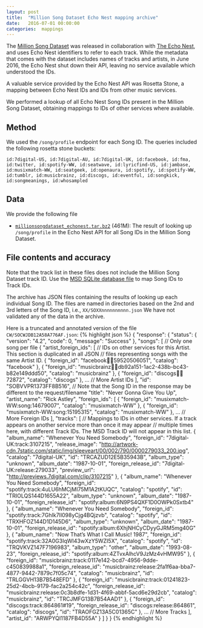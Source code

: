 ```yaml
---
layout: post
title:  "Million Song Dataset Echo Nest mapping archive"
date:   2016-07-01 00:00:00
categories:  mappings
---
```


The [Million Song Dataset](http://labrosa.ee.columbia.edu/millionsong/) was
released in collaboration with [The Echo Nest](http://the.echonest.com), and
uses Echo Nest identifiers
to refer to each track. While the metadata that comes with the dataset includes
names of tracks and artists, in June 2016, the Echo Nest shut down their
API, leaving no service available which understood the IDs.

A valuable service provided by the Echo Nest API was Rosetta Stone, a
mapping between Echo Nest IDs and IDs from other music services.

We performed a lookup of all Echo Nest Song IDs present in the Million
Song Dataset, obtaining mappings to IDs of other services where
available.

## Method

We used the `/song/profile` endpoint for each Song ID. The queries included
the following rosetta stone buckets:

    id:7digital-US, id:7digital-AU, id:7digital-UK, id:facebook, id:fma, id:twitter, id:spotify-WW, id:seatwave, id:lyricfind-US, id:jambase, id:musixmatch-WW, id:seatgeek, id:openaura, id:spotify, id:spotify-WW, id:tumblr, id:musicbrainz, id:discogs, id:eventful, id:songkick, id:songmeanings, id:whosampled

## Data

We provide the following file

 * [`millionsongdataset_echonest.tar.bz2`](/download/msdrosetta/millionsongdataset_echonest.tar.bz2) (461M): The result of looking up `/song/profile` in the Echo Nest API for all Song IDs in the Million Song Dataset.

## File contents and accuracy

Note that the track list in these files does not include the Million Song
Dataset track ID. Use the [MSD SQLite database file](http://labrosa.ee.columbia.edu/millionsong/pages/getting-dataset) to map Song IDs to Track IDs.

The archive has JSON files containing the results of looking up each
individual Song ID. The files are named in directories based on the 2nd
and 3rd letters of the Song ID, i.e., `XX/SOXXnnnnnnnnnn.json`
We have not validated any of the data in the archive.

Here is a truncated and annotated version of the file `CW/SOCWJDB12A58A776AF.json`:
{% highlight json %}
{
  "response": {
    "status": {
      "version": "4.2",
      "code": 0,
      "message": "Success"
    },
    "songs": [ // Only one song per file
      {
        "artist_foreign_ids": [
          // IDs on other services for this Artist. This section is duplicated in all JSON
          // files representing songs with the same Artist ID.
          {
            "foreign_id": "facebook:artist:59520506051",
            "catalog": "facebook"
          },
          {
            "foreign_id": "musicbrainz:artist:db92a151-1ac2-438b-bc43-b82e149ddd50",
            "catalog": "musicbrainz"
          },
          {
            "foreign_id": "discogs:artist:72872",
            "catalog": "discogs"
          },
          ... // More Artist IDs
        ],
        "id": "SOBVVPR1373FF8B516", // Note that the Song ID in the response may be different to the request/filename
        "title": "Never Gonna Give You Up",
        "artist_name": "Rick Astley",
        "foreign_ids": [
          {
            "foreign_id": "musixmatch-WW:song:14679007",
            "catalog": "musixmatch-WW"
          },
          {
            "foreign_id": "musixmatch-WW:song:15195315",
            "catalog": "musixmatch-WW"
          },
          ... // More Foreign IDs
        ],
        "tracks": [
          // Mappings to IDs in other services. If a track appears on another service more than once it may appear
          // multiple times here, with different Track IDs. The MSD Track ID will not appear in this list.
          {
            "album_name": "Whenever You Need Somebody",
            "foreign_id": "7digital-UK:track:3107215",
            "release_image": "http://artwork-cdn.7static.com/static/img/sleeveart/00/002/790/0000279033_200.jpg",
            "catalog": "7digital-UK",
            "id": "TRCAZUD12E5B35943B",
            "album_type": "unknown",
            "album_date": "1987-10-01",
            "foreign_release_id": "7digital-UK:release:279033",
            "preview_url": "http://previews.7digital.com/clip/3107215"
          },
          {
            "album_name": "Whenever You Need Somebody",
            "foreign_id": "spotify:track:4uLU6hMCjMI75M1A2tKUQC",
            "catalog": "spotify",
            "id": "TRIOLQS144D1655A22",
            "album_type": "unknown",
            "album_date": "1987-10-01",
            "foreign_release_id": "spotify:album:6N9PS4QXF1D0OWPk0Sxtb4"
          },
          {
            "album_name": "Whenever You Need Somebody",
            "foreign_id": "spotify:track:7GhIk7Il098yCjg4BQjzvb",
            "catalog": "spotify",
            "id": "TRXHFOZ144D1D145D6",
            "album_type": "unknown",
            "album_date": "1987-10-01",
            "foreign_release_id": "spotify:album:6XhjNHCyCDyyGJRM5mg40G"
          },
          {
            "album_name": "Now That’s What I Call Music! 1987",
            "foreign_id": "spotify:track:32A0G3IqWI43wXzY5WZI5X",
            "catalog": "spotify",
            "id": "TRQVKVZ147F7196983",
            "album_type": "other",
            "album_date": "1993-08-23",
            "foreign_release_id": "spotify:album:4ZTvxAlhcV9JzMz4vHMW95"
          },
          {
            "foreign_id": "musicbrainz:track:0117e142-bcd7-4956-9dde-c450839988a1",
            "foreign_release_id": "musicbrainz:release:2fa1f6aa-bba7-4877-9442-7879c7f05c74",
            "catalog": "musicbrainz",
            "id": "TRLGGVH13B7B548EFD"
          },
          {
            "foreign_id": "musicbrainz:track:01241823-25d2-4bcb-9179-fac2a254c42c",
            "foreign_release_id": "musicbrainz:release:0c3b8dfe-1d31-4f69-abbf-5acd6e29d2cb",
            "catalog": "musicbrainz",
            "id": "TRCJMFG13B7B54AAD1"
          },
          {
            "foreign_id": "discogs:track:864861#19",
            "foreign_release_id": "discogs:release:864861",
            "catalog": "discogs",
            "id": "TRAOFGZ13A5C01365C"
          },
          ... // More Tracks
        ],
        "artist_id": "ARWPYQI1187FB4D55A"
      }
    ]
  }
}
{% endhighlight %}
